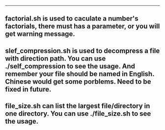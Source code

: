 -----------------------------------------------------------------------------------------------------------------------------------------------------
factorial.sh is used to caculate a number's factorials, there must has a parameter, or you will get warning message.
----------------------------------------------------------------------------------------------------------------------------------------------------
slef_compression.sh is used to decompress a file with direction path. You can use ./self_compression to see the usage. And remember your file should be named in English. Chinese would get some porblems. Need to be fixed in future.
-----------------------------------------------------------------------------------------------------------------------------------------------------
file_size.sh can list the largest file/directory in one directory. You can use ./file_size.sh to see the usage.
-------------------------------------------------------------------------------------------------------------------------------------------------
